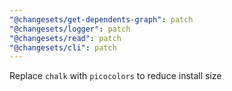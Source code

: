 ```yaml
---
"@changesets/get-dependents-graph": patch
"@changesets/logger": patch
"@changesets/read": patch
"@changesets/cli": patch
---
```


Replace `chalk` with `picocolors` to reduce install size
